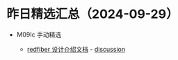 # 昨日精选汇总（2024-09-29）

- M09Ic 手动精选

  - [redfiber 设计介绍文档](https://retooling.io/redfiber) - [discussion](https://github.com/chainreactors/picker/issues/663)
